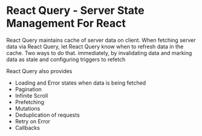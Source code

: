 # React Query - Server State Management For React

React Query maintains cache of server data on client. When fetching server data via React Query, let React Query know when to refresh data in the cache. Two ways to do that. immediately, by invalidating data and marking data as stale and configuring triggers to refetch

React Query also provides

-   Loading and Error states when data is being fetched
-   Pagination
-   Infinite Scroll
-   Prefetching
-   Mutations
-   Deduplication of requests
-   Retry on Error
-   Callbacks